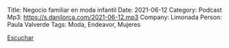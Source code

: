 Title: Negocio familiar en moda infantil
Date: 2021-06-12
Category: Podcast
Mp3: https://s.danilorca.com/2021-06-12.mp3
Company: Limonada
Person: Paula Valverde
Tags: Moda, Endeavor, Mujeres

<a href="https://s.danilorca.com/2021-06-12.mp3" type="audio/mpeg">
Escuchar
</a>
